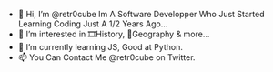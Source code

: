 - 👋 Hi, I’m @retr0cube Im A Software Developper Who Just Started Learning Coding Just A 1/2 Years Ago...
- 👀 I’m interested in 🎞History, 🌄Geography & more...
- 🌱 I’m currently learning JS, Good at Python.
- 📫 You Can Contact Me @retr0cube on Twitter.

<!---
ThePillager/ThePillager is a ✨ special ✨ repository because its `README.md` (this file) appears on your GitHub profile.
You can click the Preview link to take a look at your changes.
--->
